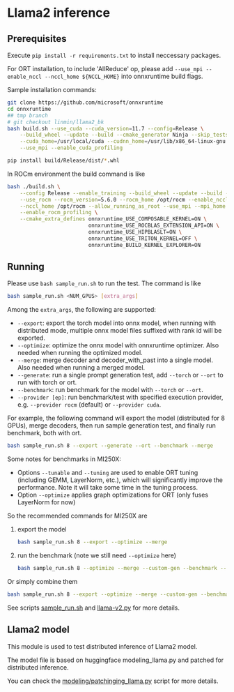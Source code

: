 # Llama2 inference

## Prerequisites

Execute `pip install -r requirements.txt` to install neccessary packages.

For ORT installation, to include 'AllReduce' op, please add `--use_mpi --enable_nccl --nccl_home ${NCCL_HOME}` into onnxruntime build flags.

Sample installation commands:

```bash
git clone https://github.com/microsoft/onnxruntime
cd onnxruntime
## tmp branch
# git checkout linmin/llama2_bk
bash build.sh --use_cuda --cuda_version=11.7 --config=Release \
    --build_wheel --update --build --cmake_generator Ninja --skip_tests --mpi_home=/usr/local/mpi \
    --cuda_home=/usr/local/cuda --cudnn_home=/usr/lib/x86_64-linux-gnu --enable_nccl \
    --use_mpi --enable_cuda_profiling

pip install build/Release/dist/*.whl
```

In ROCm environment the build command is like

```bash
bash ./build.sh \
    --config Release --enable_training --build_wheel --update --build --cmake_generator Ninja --skip_tests \
    --use_rocm --rocm_version=5.6.0 --rocm_home /opt/rocm --enable_nccl \
    --nccl_home /opt/rocm --allow_running_as_root --use_mpi --mpi_home /usr/lib/x86_64-linux-gnu/openmpi \
    --enable_rocm_profiling \
    --cmake_extra_defines onnxruntime_USE_COMPOSABLE_KERNEL=ON \
                          onnxruntime_USE_ROCBLAS_EXTENSION_API=ON \
                          onnxruntime_USE_HIPBLASLT=ON \
                          onnxruntime_USE_TRITON_KERNEL=OFF \
                          onnxruntime_BUILD_KERNEL_EXPLORER=ON
```

## Running

Please use `bash sample_run.sh` to run the test. The command is like

```bash
bash sample_run.sh <NUM_GPUS> [extra_args]
```

Among the `extra_args`, the following are supported:

- `--export`: export the torch model into onnx model, when running with distributed mode, multiple onnx model files suffixed with rank id will be exported.
- `--optimize`: optimize the onnx model with onnxruntime optimizer. Also needed when running the optimized model.
- `--merge`: merge decoder and decoder_with_past into a single model. Also needed when running a merged model.
- `--generate`: run a single prompt generation test, add `--torch` or `--ort` to run with torch or ort.
- `--benchmark`: run benchmark for the model with `--torch` or `--ort`.
- `--provider [ep]`: run benchmark/test with specified execution provider, e.g. `--provider rocm` (default) or `--provider cuda`.

For example, the following command will export the model (distributed for 8 GPUs), merge decoders, then run sample generation test, and finally run benchmark, both with ort.

```bash
bash sample_run.sh 8 --export --generate --ort --benchmark --merge
```

Some notes for benchmarks in MI250X:

- Options `--tunable` and `--tuning` are used to enable ORT tuning (including GEMM, LayerNorm, etc.), which will significantly improve the performance. Note it will take some time in the tuning process.
- Option `--optimize` applies graph optimizations for ORT (only fuses LayerNorm for now)

So the recommended commands for MI250X are

1. export the model

    ```bash
    bash sample_run.sh 8 --export --optimize --merge
    ```

2. run the benchmark (note we still need `--optimize` here)

    ```bash
    bash sample_run.sh 8 --optimize --merge --custom-gen --benchmark --ort --torch --tunable --tuning
    ```

Or simply combine them

```bash
bash sample_run.sh 8 --export --optimize --merge --custom-gen --benchmark --ort --torch --tunable --tuning
```

See scripts [sample_run.sh](sample_run.sh) and [llama-v2.py](llama-v2.py) for more details.

## Llama2 model

This module is used to test distributed inference of Llama2 model.

The model file is based on huggingface modeling_llama.py and patched for distributed inference.

You can check the [modeling/patchinging_llama.py](modeling/patching_llama.py) script for more details.
